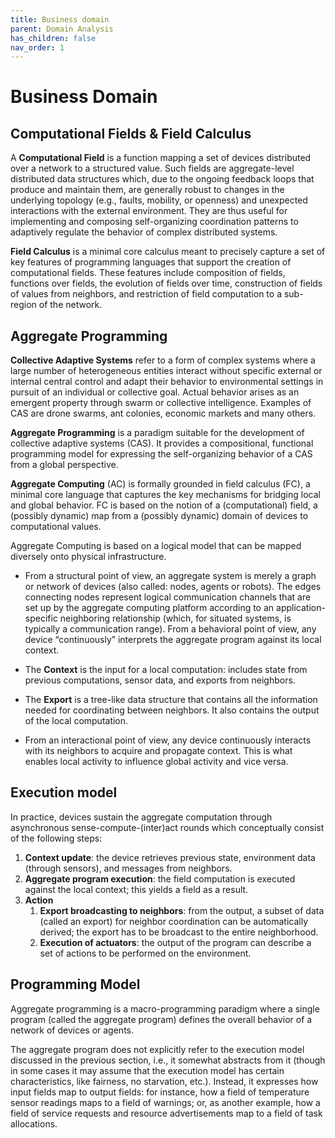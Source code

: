 ```yaml
---
title: Business domain
parent: Domain Analysis
has_children: false
nav_order: 1
---
```


# Business Domain

## Computational Fields & Field Calculus

A **Computational Field** is a function mapping a set of devices distributed over a network to a structured value. Such fields are aggregate-level distributed data structures which, due to the ongoing feedback loops that produce and maintain them, are generally robust to changes in the underlying topology (e.g., faults, mobility, or openness) and unexpected interactions with the external environment. They are thus useful for implementing and composing self-organizing coordination patterns to adaptively regulate the behavior of complex distributed systems.

**Field Calculus** is a minimal core calculus meant to precisely capture a set of key features of programming languages that support the creation of computational fields. These features include composition of fields, functions over fields, the evolution of fields over time, construction of fields of values from neighbors, and restriction of field computation to a sub-region of the network.

## Aggregate Programming

**Collective Adaptive Systems** refer to a form of complex systems where a large number of heterogeneous entities interact without specific external or internal central control and adapt their behavior to environmental settings in pursuit of an individual or collective goal. Actual behavior arises as an emergent property through swarm or collective intelligence.
Examples of CAS are drone swarms, ant colonies, economic markets and many others.

**Aggregate Programming** is a paradigm suitable for the development of collective adaptive systems (CAS). It provides a compositional, functional programming model for expressing the self-organizing behavior of a CAS from a global perspective.

**Aggregate Computing** (AC) is formally grounded in field calculus (FC), a minimal core language that captures the key mechanisms for bridging local and global behavior. FC is based on the notion of a (computational) field, a (possibly dynamic) map from a (possibly dynamic) domain of devices to computational values.

Aggregate Computing is based on a logical model that can be mapped diversely onto physical infrastructure.

* From a structural point of view, an aggregate system is merely a graph or network of devices (also called: nodes, agents or robots). The edges connecting nodes represent logical communication channels that are set up by the aggregate computing platform according to an application-specific neighboring relationship (which, for situated systems, is typically a communication range).
From a behavioral point of view, any device “continuously” interprets the aggregate program against its local context.

* The **Context** is the input for a local computation: includes state from previous computations, sensor data, and exports from neighbors.

* The **Export** is a tree-like data structure that contains all the information needed for coordinating between neighbors. It also contains the output of the local computation.

* From an interactional point of view, any device continuously interacts with its neighbors to acquire and propagate context. This is what enables local activity to influence global activity and vice versa.

## Execution model

In practice, devices sustain the aggregate computation through asynchronous sense-compute-(inter)act rounds which conceptually consist of the following steps:

1. **Context update**: the device retrieves previous state, environment data (through sensors), and messages from neighbors.
2. **Aggregate program execution**: the field computation is executed against the local context; this yields a field as a result.
3. **Action**
    1. **Export broadcasting to neighbors**: from the output, a subset of data (called an export) for neighbor coordination can be automatically derived; the export has to be broadcast to the entire neighborhood.
    2. **Execution of actuators**: the output of the program can describe a set of actions to be performed on the environment.

## Programming Model

Aggregate programming is a macro-programming paradigm where a single program (called the aggregate program) defines the overall behavior of a network of devices or agents.

The aggregate program does not explicitly refer to the execution model discussed in the previous section, i.e., it somewhat abstracts from it (though in some cases it may assume that the execution model has certain characteristics, like fairness, no starvation, etc.).
Instead, it expresses how input fields map to output fields: for instance, how a field of temperature sensor readings maps to a field of warnings; or, as another example, how a field of service requests and resource advertisements map to a field of task allocations.
